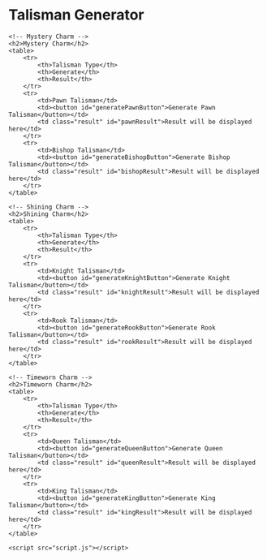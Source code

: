<!DOCTYPE html>
<html lang="en">
<head>
    <meta charset="UTF-8">
    <meta name="viewport" content="width=device-width, initial-scale=1.0">
    <title>Talisman Generator</title>
    <style>
        table {
            width: 100%;
            border-collapse: collapse;
            margin-bottom: 20px;
        }
        th, td {
            border: 1px solid #ddd;
            padding: 8px;
            text-align: left;
        }
        th {
            background-color: #f4f4f4;
        }
        button {
            margin-top: 10px;
        }
        .result {
            margin-top: 10px;
            padding: 10px;
            border: 1px solid #ddd;
        }
        /* Fixed column widths based on percentages */
        .result table {
            table-layout: fixed;
        }
        .result th, .result td {
            overflow: hidden;
            text-overflow: ellipsis;
        }
        .result td:first-child {
            width: 10%; /* Talisman Type */
        }
        .result td:nth-child(2) {
            width: 30%; /* Generate */
        }
        .result td:last-child {
            width: 60%; /* Result */
        }
    </style>
</head>
<body>
    <h1>Talisman Generator</h1>

    <!-- Mystery Charm -->
    <h2>Mystery Charm</h2>
    <table>
        <tr>
            <th>Talisman Type</th>
            <th>Generate</th>
            <th>Result</th>
        </tr>
        <tr>
            <td>Pawn Talisman</td>
            <td><button id="generatePawnButton">Generate Pawn Talisman</button></td>
            <td class="result" id="pawnResult">Result will be displayed here</td>
        </tr>
        <tr>
            <td>Bishop Talisman</td>
            <td><button id="generateBishopButton">Generate Bishop Talisman</button></td>
            <td class="result" id="bishopResult">Result will be displayed here</td>
        </tr>
    </table>

    <!-- Shining Charm -->
    <h2>Shining Charm</h2>
    <table>
        <tr>
            <th>Talisman Type</th>
            <th>Generate</th>
            <th>Result</th>
        </tr>
        <tr>
            <td>Knight Talisman</td>
            <td><button id="generateKnightButton">Generate Knight Talisman</button></td>
            <td class="result" id="knightResult">Result will be displayed here</td>
        </tr>
        <tr>
            <td>Rook Talisman</td>
            <td><button id="generateRookButton">Generate Rook Talisman</button></td>
            <td class="result" id="rookResult">Result will be displayed here</td>
        </tr>
    </table>

    <!-- Timeworn Charm -->
    <h2>Timeworn Charm</h2>
    <table>
        <tr>
            <th>Talisman Type</th>
            <th>Generate</th>
            <th>Result</th>
        </tr>
        <tr>
            <td>Queen Talisman</td>
            <td><button id="generateQueenButton">Generate Queen Talisman</button></td>
            <td class="result" id="queenResult">Result will be displayed here</td>
        </tr>
        <tr>
            <td>King Talisman</td>
            <td><button id="generateKingButton">Generate King Talisman</button></td>
            <td class="result" id="kingResult">Result will be displayed here</td>
        </tr>
    </table>

    <script src="script.js"></script>
</body>
</html>
